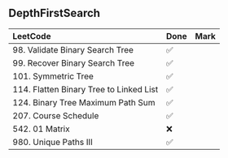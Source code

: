 ## DepthFirstSearch

|          LeetCode                 | Done | Mark |
| :---                              | ---- | ---- |
| 98. Validate Binary Search Tree |  ✅  |    |
| 99. Recover Binary Search Tree |  ✅  |    |
| 101. Symmetric Tree |  ✅  |    |
| 114. Flatten Binary Tree to Linked List |  ✅  |    |
| 124. Binary Tree Maximum Path Sum |  ✅  |    |
| 207. Course Schedule |  ✅  |    |
| 542. 01 Matrix |  ❌  |    |
| 980. Unique Paths III |  ✅  |    |
